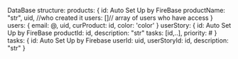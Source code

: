 DataBase structure:
products:   {
                id: Auto Set Up by FireBase
                productName: "str",
                uid, //who created it
                users: []// array of users who have access
            }
users:      {
                email: @,
                uid,
                curProduct: id,
                color: 'color'
            }
userStory:  {
                id: Auto Set Up by FireBase
                productId: id,
                description: "str"
                tasks: [id,..],
                priority: #
            }
tasks:      {
                id: Auto Set Up by Firebase
                userId: uid,
                userStoryId: id,
                description: "str"
            }

